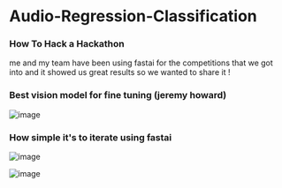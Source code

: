 # Audio-Regression-Classification
### How To Hack a Hackathon

me and my team have been using fastai for the competitions that we got into and it showed us great results so we wanted to share it !

### Best vision model for fine tuning (jeremy howard)

![image](https://user-images.githubusercontent.com/64399795/222950055-acf8576e-9dbb-4595-90da-244e0960a623.png)

### How simple it's to iterate using fastai

![image](https://user-images.githubusercontent.com/64399795/222950129-7c8a3f42-d674-47d4-bf4e-60e61af1f2fc.png)

![image](https://user-images.githubusercontent.com/64399795/222950147-7f880e38-4d08-45cd-a728-269af2206f64.png)

